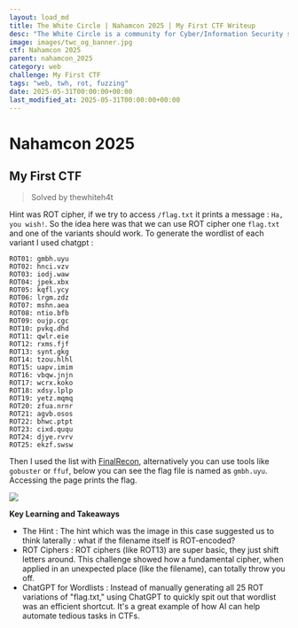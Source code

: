 ```yaml
---
layout: load_md
title: The White Circle | Nahamcon 2025 | My First CTF Writeup
desc: "The White Circle is a community for Cyber/Information Security students, enthusiasts and professionals. You can discuss anything related to Security, share your knowledge with others, get help when you need it and proceed further in your journey with amazing people from all over the world."
image: images/twc_og_banner.jpg
ctf: Nahamcon 2025
parent: nahamcon_2025
category: web
challenge: My First CTF
tags: "web, twh, rot, fuzzing"
date: 2025-05-31T00:00:00+00:00
last_modified_at: 2025-05-31T00:00:00+00:00
---
```


<h1 class="heading card-title white-text">Nahamcon 2025</h1>


## My First CTF
> Solved by thewhiteh4t

Hint was ROT cipher, if we try to access `/flag.txt` it prints a message : `Ha, you wish!`. So the idea here was that we can use ROT cipher one `flag.txt` and one of the variants should work. To generate the wordlist of each variant I used chatgpt : 


    ROT01: gmbh.uyu
    ROT02: hnci.vzv
    ROT03: iodj.waw
    ROT04: jpek.xbx
    ROT05: kqfl.ycy
    ROT06: lrgm.zdz
    ROT07: mshn.aea
    ROT08: ntio.bfb
    ROT09: oujp.cgc
    ROT10: pvkq.dhd
    ROT11: qwlr.eie
    ROT12: rxms.fjf
    ROT13: synt.gkg
    ROT14: tzou.hlhl
    ROT15: uapv.imim
    ROT16: vbqw.jnjn
    ROT17: wcrx.koko
    ROT18: xdsy.lplp
    ROT19: yetz.mqmq
    ROT20: zfua.nrnr
    ROT21: agvb.osos
    ROT22: bhwc.ptpt
    ROT23: cixd.ququ
    ROT24: djye.rvrv
    ROT25: ekzf.swsw

Then I used the list with [FinalRecon](https://github.com/thewhiteh4t/FinalRecon), alternatively you can use tools like `gobuster` or `ffuf`, below you can see the flag file is named as `gmbh.uyu`. Accessing the page prints the flag.


![](https://i.imgur.com/AcL7Ifw.png)


**Key Learning and Takeaways**


- The Hint : The hint which was the image in this case suggested us to think laterally : what if the filename itself is ROT-encoded?
- ROT Ciphers : ROT ciphers (like ROT13) are super basic, they just shift letters around. This challenge showed how a fundamental cipher, when applied in an unexpected place (like the filename), can totally throw you off.
- ChatGPT for Wordlists : Instead of manually generating all 25 ROT variations of "flag.txt," using ChatGPT to quickly spit out that wordlist was an efficient shortcut. It's a great example of how AI can help automate tedious tasks in CTFs.


